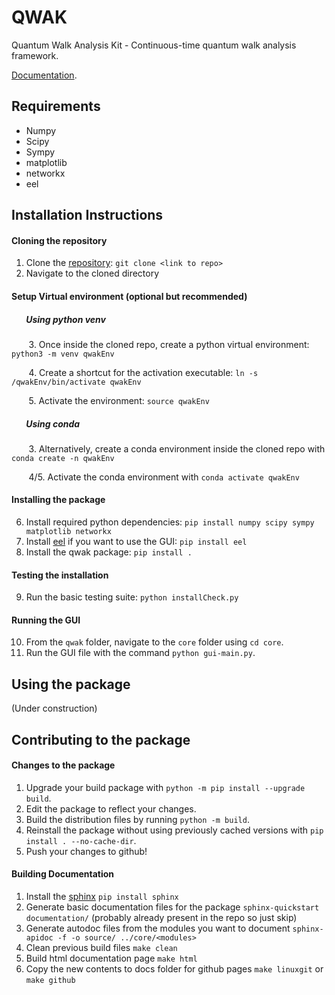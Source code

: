 # QWAK
Quantum Walk Analysis Kit - Continuous-time quantum walk analysis framework.

[Documentation](https://jaimepsantos.github.io/QWAK/ ).

## Requirements
- Numpy
- Scipy
- Sympy
- matplotlib
- networkx
- eel

## Installation Instructions
#### Cloning the repository
1. Clone the [repository](https://github.com/qwchagas/qwak): `git clone <link to repo>`
2. Navigate to the cloned directory

#### Setup Virtual environment (optional but recommended)
##### &nbsp;&nbsp;&nbsp;&nbsp;&nbsp;&nbsp; Using python venv
&nbsp;&nbsp;&nbsp;&nbsp;&nbsp;&nbsp; 3. Once inside the cloned repo, create a python virtual environment: `python3 -m venv qwakEnv`

&nbsp;&nbsp;&nbsp;&nbsp;&nbsp;&nbsp; 4. Create a shortcut for the activation executable: `ln -s /qwakEnv/bin/activate qwakEnv`

&nbsp;&nbsp;&nbsp;&nbsp;&nbsp;&nbsp; 5. Activate the environment: `source qwakEnv`

#####  &nbsp;&nbsp;&nbsp;&nbsp;&nbsp;&nbsp; Using conda
&nbsp;&nbsp;&nbsp;&nbsp;&nbsp;&nbsp; 3. Alternatively, create a conda environment inside the cloned repo with `conda create -n qwakEnv`

&nbsp;&nbsp;&nbsp;&nbsp;&nbsp;&nbsp; 4/5. Activate the conda environment with `conda activate qwakEnv`


#### Installing the package
6. Install required python dependencies: `pip install numpy scipy sympy matplotlib networkx`
7. Install [eel](https://github.com/ChrisKnott/Eel) if you want to use the GUI: `pip install eel`
8. Install the qwak package: `pip install .`

#### Testing the installation
9. Run the basic testing suite: `python installCheck.py`

#### Running the GUI
10. From the `qwak` folder, navigate to the `core` folder using `cd core`.
11. Run the GUI file with the command `python gui-main.py`.

## Using the package
(Under construction)

## Contributing to the package
#### Changes to the package
1. Upgrade your build package with `python -m pip install --upgrade build`.
2. Edit the package to reflect your changes.
3. Build the distribution files by running `python -m build`.
4. Reinstall the package without using previously cached versions with `pip install . --no-cache-dir`.
5. Push your changes to github!

#### Building Documentation
1. Install the [sphinx](https://www.sphinx-doc.org/en/master/) `pip install sphinx`
2. Generate basic documentation files for the package `sphinx-quickstart documentation/` (probably already present in the repo so just skip)
3. Generate autodoc files from the modules you want to document `sphinx-apidoc -f -o source/ ../core/<modules>`
4. Clean previous build files `make clean`
5. Build html documentation page `make html`
6. Copy the new contents to docs folder for github pages `make linuxgit` or `make github`
